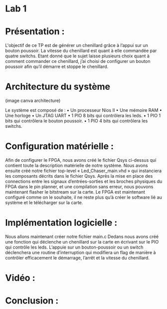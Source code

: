 # **Lab 1**

# Présentation :

L'objectif de ce TP est de générer un chenillard grâce à l’appui sur un bouton poussoir.
La vitesse du chenillard est quant à elle commandée par quatre switchs.
Etant donné que le sujet laisse plusieurs choix quant à comment commander ce chenillard, j’ai choisi de configurer un bouton poussoir afin qu’il démarre et stoppe le chenillard.

# Architecture du système

(image canva architecture)

Le système est composé de :
•	Un processeur Nios II
•	Une mémoire RAM
•	Une horloge
•	Un JTAG UART
•	1 PIO 8 bits qui contrôlera les leds.
•	1 PIO 1 bits qui contrôlera le bouton poussoir.
•	1 PIO 4 bits qui contrôlera les switchs.
# Configuration matérielle :

Afin de configurer le FPGA, nous avons créé le fichier Qsys ci-dessus qui contient toute la description matérielle de notre système.
Nous avons ensuite créé notre fichier top-level « Led_Chaser_main.vhd » qui instanciera les composants décrits dans le fichier Qsys.
Après la mise en place des connections entre les signaux d’entrées-sorties et les broches physiques du FPGA dans le pin planner, et une compilation sans erreur, nous pouvons maintenant flasher le bitstream sur la carte.
Le FPGA est maintenant configuré comme on le souhaite, il ne reste plus qu’à créer le software lié au système et le télécharger sur la carte.

# Implémentation logicielle :

Nous allons maintenant créer notre fichier main.c
Dedans nous avons créé une fonction qui déclenche un chenillard sur la carte en écrivant sur le PIO qui contrôle les leds.
L’appuie sur un bouton-poussoir ou un switch déclenchera une routine d’interruption qui modifiera un flag de manière à contrôler efficacement le démarrage, l’arrêt et la vitesse du chenillard.

# Vidéo :

# Conclusion :
